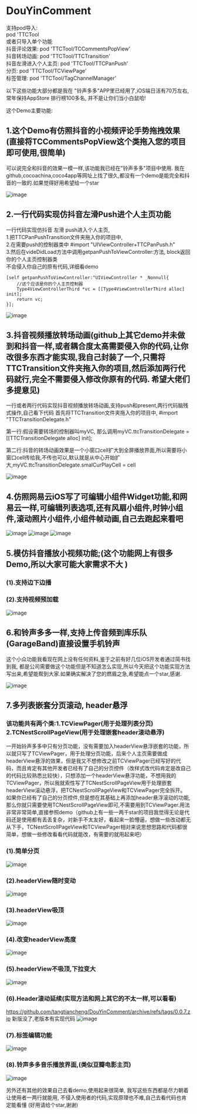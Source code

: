 # DouYinComment
支持pod导入:  
pod 'TTCTool  
或者只导入单个功能  
抖音评论效果: pod 'TTCTool/TCCommentsPopView'  
抖音转场动画: pod 'TTCTool/TTCTransition'  
抖音左滑进入个人主页: pod 'TTCTool/TTCPanPush'  
分页: pod 'TTCTool/TCViewPage'  
标签管理: pod 'TTCTool/TagChannelManager'  

以下这些功能大部分都是我在 "铃声多多"APP里已经用了,iOS端日活有70万左右, 常年保持AppStore 排行榜100多名, 并不是让你们当小白鼠哈!

这个Demo主要功能:

## 1.这个Demo有仿照抖音的小视频评论手势拖拽效果 (直接将TCCommentsPopView这个类拖入您的项目即可使用,很简单)
可以说完全和抖音的效果一模一样,该功能我已经在"铃声多多"项目中使用. 我在github,cocoachina,coco4app等网址上找了很久,都没有一个demo是能完全和抖音的一致的.如果觉得好用希望给一个star

![image](https://github.com/tangtiancheng/ttcgif/blob/master/gif/comment.gif)

## 2.一行代码实现仿抖音左滑Push进个人主页功能
  一行代码实现仿抖音 左滑 push进入个人主页,  
    1.把TTCPanPushTransition文件夹拖入你的项目中,  
    2.在需要push的控制器类中  #import "UIViewController+TTCPanPush.h"  
    3.然后在videDidLoad方法中调用getpanPushToViewController:方法, block返回你的个人主页控制器类  
     不会侵入你自己的原有代码,详细看demo 
     
     
    [self getpanPushToViewController:^UIViewController * _Nonnull{
        //这个应该是你的个人主页控制器
        Type4ViewControllerThird *vc = [[Type4ViewControllerThird alloc] init];
        return vc;
    }];
    

![image](https://github.com/tangtiancheng/ttcgif/blob/master/gif/panPush.gif)

## 3.抖音视频播放转场动画(github上其它demo并未做到和抖音一样,或者耦合度太高需要侵入你的代码,让你改很多东西才能实现,我自己封装了一个,只需将TTCTransition文件夹拖入你的项目,然后添加两行代码就行,完全不需要侵入修改你原有的代码. 希望大佬们多提意见)
一行或者两行代码实现抖音视频播放转场动画,支持push和present,两行代码脑残式操作,自己看下代码
首先将TTCTransition文件夹拖入你的项目中,
#import "TTCTransitionDelegate.h"

第一行:假设需要转场的控制器叫myVC,  那么调用myVC.ttcTransitionDelegate = [[TTCTransitionDelegate alloc] init];

第二行:抖音的转场动画效果是一个小窗口cell扩大到全屏播放界面,所以需要将小窗口cell传给我,不传也可以,默认就是从中心开始扩大,myVC.ttcTransitionDelegate.smalCurPlayCell = cell

![image](https://github.com/tangtiancheng/ttcgif/blob/master/gif/TTCTransition.gif)



## 4.仿照网易云iOS写了可编辑小组件Widget功能,和网易云一样,可编辑列表选项,还有风扇小组件,时钟小组件,滚动照片小组件,小组件帧动画,自己去跑起来看吧

![image](https://github.com/tangtiancheng/ttcgif/blob/master/gif/小组件添加.gif)
![image](https://github.com/tangtiancheng/ttcgif/blob/master/gif/小组件编辑.gif)
![image](https://github.com/tangtiancheng/ttcgif/blob/master/gif/小组件动画.gif)


## 5.模仿抖音播放小视频功能;(这个功能网上有很多Demo,所以大家可能大家需求不大 )
### (1).支持边下边播
### (2).支持视频预加载
![image](https://github.com/tangtiancheng/ttcgif/blob/master/gif/smallVideoImage.gif)

## 6.和铃声多多一样,支持上传音频到库乐队(GarageBand)直接设置手机铃声
这个小众功能我看现在网上没有任何资料,鉴于之前有好几位iOS开发者通过简书找到我, 都是公司需要做这个功能但是不知道怎么实现,所以今天把这个功能实现方法写出来,希望能帮到大家.如果确实解决了您的燃眉之急,希望能点一个star,感谢.

![image](https://github.com/tangtiancheng/ttcgif/blob/master/gif/GarageBandImage.gif)


## 7.多列表嵌套分页滚动, header悬浮
### 该功能共有两个类:1.TCViewPager(用于处理列表分页)  2.TCNestScrollPageView(用于处理嵌套header滚动悬浮)
一开始铃声多多中只有分页功能，没有需要加入headerView悬浮嵌套的功能，所以就只写了TCViewPager，用于处理分页功能，后来个人主页需要做成headerView悬浮的效果，但是我又不想修改之前TCViewPager已经写好的代码，而且肯定有其他开发者已经有了自己的分页控件（改样式改代码肯定是改自己的代码比较熟悉比较快），只想添加一个headerView悬浮功能，不想用我的TCViewPager，所以我就索性写了TCNestScrollPageView用于处理嵌套headerView滚动悬浮，把TCNestScrollPageView和TCViewPager完全拆开。
如果你已经有了自己的分页控件,但是想在其基础上再添加header悬浮滚动的功能,那么你就只需要使用TCNestScrollPageView即可,不需要用到TCViewPager.用法非常非常简单,直接参照demo（github上有一些一两千star的项目我觉得无论是代码还是使用都有丢丢复杂，对新手不太友好，看起来一脸懵逼，想做一些改动都无从下手，TCNestScrollPageView和TCViewPager相对来说思想思路和代码都很简单，想做一些修改看看代码就能改，有需要的就用起来吧）
### (1).简单分页
![image](https://github.com/tangtiancheng/ttcgif/blob/master/gif/分页效果.gif)
### (2).headerView随时变动
![image](https://github.com/tangtiancheng/ttcgif/blob/master/gif/headerView随时变动.gif)
### (3).headerView吸顶
![image](https://github.com/tangtiancheng/ttcgif/blob/master/gif/headerView吸顶.gif)
### (4).改变headerView高度
![image](https://github.com/tangtiancheng/ttcgif/blob/master/gif/改变headerView高度.gif)
### (5).headerView不吸顶,下拉变大
![image](https://github.com/tangtiancheng/ttcgif/blob/master/gif/headerView不吸顶,下拉变大.gif)
### (6).Header滚动延续(实现方法和网上其它的不太一样,可以看看)
https://github.com/tangtiancheng/DouYinComment/archive/refs/tags/0.0.7.zip 新版没了,老版本有实现代码
![image](https://github.com/tangtiancheng/ttcgif/blob/master/gif/scrolContinue.gif)
### (7).标签编辑功能
![image](https://github.com/tangtiancheng/ttcgif/blob/master/gif/editTag.gif)
### (8).铃声多多音乐播放界面,(类似豆瓣电影主页)
![image](https://github.com/tangtiancheng/ttcgif/blob/master/gif/DDMusic.gif)

另外还有其他的效果自己去看demo,使用起来很简单, 我写这些东西都是尽力朝着让使用者一两行就能用, 不侵入使用者的代码,实现原理也不难,自己去看代码也肯定能看懂 (好用请给个star,谢谢)

